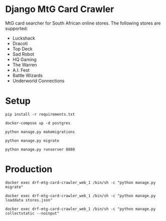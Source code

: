 # Django MtG Card Crawler

MtG card searcher for South African online stores. The following stores are supported:

- Luckshack
- Dracoti
- Top Deck
- Sad Robot
- HQ Gaming
- The Warren
- A.I. Fest
- Battle Wizards
- Underworld Connections


# Setup

```
pip install -r requirements.txt
```

```
docker-compose up -d postgres
```

```
python manage.py makemigrations
```

```
python manage.py migrate
```

```
python manage.py runserver 8080
```

# Production

```shell
docker exec drf-mtg-card-crawler_web_1 /bin/sh -c "python manage.py migrate"
```

```shell
docker exec drf-mtg-card-crawler_web_1 /bin/sh -c "python manage.py loaddata stores.json"
```

```shell
docker exec drf-mtg-card-crawler_web_1 /bin/sh -c "python manage.py collectstatic --noinput"
```
